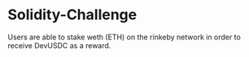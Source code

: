 # Solidity-Challenge


Users are able to stake weth (ETH) on the rinkeby network in order to receive DevUSDC as a reward.
